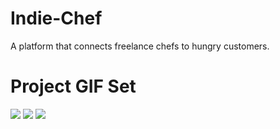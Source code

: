 # Indie-Chef
A platform that connects freelance chefs to hungry customers.

# Project GIF Set

![](https://gifyu.com/images/navigation7bfe8.gif)
![](https://gifyu.com/images/registration2172f.gif)
![](https://gifyu.com/images/login.gif)
